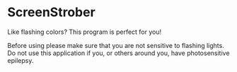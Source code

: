 # ScreenStrober
Like flashing colors? This program is perfect for you!

Before using please make sure that you are not sensitive to
flashing lights. Do not use this application if you, or others
around you, have photosensitive epilepsy.
